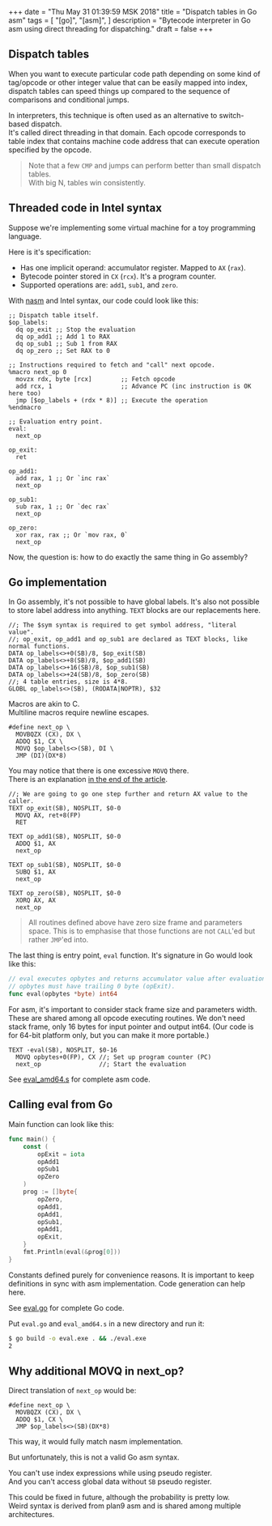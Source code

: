 +++
date = "Thu May 31 01:39:59 MSK 2018"
title = "Dispatch tables in Go asm"
tags = [
    "[go]",
    "[asm]",
]
description = "Bytecode interpreter in Go asm using direct threading for dispatching."
draft = false
+++

## Dispatch tables

When you want to execute particular code path depending on some kind
of tag/opcode or other integer value that can be easily mapped into index,
dispatch tables can speed things up compared to the sequence of
comparisons and conditional jumps.

In interpreters, this technique is often used as an alternative to switch-based dispatch.  
It's called direct threading in that domain. Each opcode corresponds to table index that contains machine
code address that can execute operation specified by the opcode.

> Note that a few `CMP` and jumps can perform better than small dispatch tables.  
> With big N, tables win consistently.

## Threaded code in Intel syntax

Suppose we're implementing some virtual machine for a toy programming language.

Here is it's specification:

* Has one implicit operand: accumulator register. Mapped to `AX` (`rax`).
* Bytecode pointer stored in `CX` (`rcx`). It's a program counter.
* Supported operations are: `add1`, `sub1`, and `zero`.

With [nasm](https://www.nasm.us/) and Intel syntax, our code could look like this:

```x86asm
;; Dispatch table itself.
$op_labels:
  dq op_exit ;; Stop the evaluation
  dq op_add1 ;; Add 1 to RAX
  dq op_sub1 ;; Sub 1 from RAX
  dq op_zero ;; Set RAX to 0

;; Instructions required to fetch and "call" next opcode.
%macro next_op 0
  movzx rdx, byte [rcx]        ;; Fetch opcode
  add rcx, 1                   ;; Advance PC (inc instruction is OK here too)
  jmp [$op_labels + (rdx * 8)] ;; Execute the operation
%endmacro

;; Evaluation entry point.
eval:
  next_op

op_exit:
  ret

op_add1:
  add rax, 1 ;; Or `inc rax`
  next_op

op_sub1:
  sub rax, 1 ;; Or `dec rax`
  next_op

op_zero:
  xor rax, rax ;; Or `mov rax, 0`
  next_op
```

Now, the question is: how to do exactly the same thing in Go assembly?

## Go implementation

In Go assembly, it's not possible to have global labels.
It's also not possible to store label address into anything.
`TEXT` blocks are our replacements here.

```x86asm
//; The $sym syntax is required to get symbol address, "literal value".
//; op_exit, op_add1 and op_sub1 are declared as TEXT blocks, like normal functions.
DATA op_labels<>+0(SB)/8, $op_exit(SB)
DATA op_labels<>+8(SB)/8, $op_add1(SB)
DATA op_labels<>+16(SB)/8, $op_sub1(SB)
DATA op_labels<>+24(SB)/8, $op_zero(SB)
//; 4 table entries, size is 4*8.
GLOBL op_labels<>(SB), (RODATA|NOPTR), $32
```

Macros are akin to C.  
Multiline macros require newline escapes.

```x86asm
#define next_op \
  MOVBQZX (CX), DX \
  ADDQ $1, CX \
  MOVQ $op_labels<>(SB), DI \
  JMP (DI)(DX*8)
```

You may notice that there is one excessive `MOVQ` there.  
There is an explanation [in the end of the article](#why-additional-movq-in-next-op).

```x86asm
//; We are going to go one step further and return AX value to the caller.
TEXT op_exit(SB), NOSPLIT, $0-0
  MOVQ AX, ret+8(FP)
  RET

TEXT op_add1(SB), NOSPLIT, $0-0
  ADDQ $1, AX
  next_op

TEXT op_sub1(SB), NOSPLIT, $0-0
  SUBQ $1, AX
  next_op

TEXT op_zero(SB), NOSPLIT, $0-0
  XORQ AX, AX
  next_op
```

> All routines defined above have zero size frame and parameters space.
> This is to emphasise that those functions are not `CALL`'ed but rather `JMP`'ed into.

The last thing is entry point, `eval` function.
It's signature in Go would look like this:

```go
// eval executes opbytes and returns accumulator value after evaluation ends.
// opbytes must have trailing 0 byte (opExit).
func eval(opbytes *byte) int64
```

For asm, it's important to consider stack frame size and parameters width.
These are shared among all opcode executing routines.
We don't need stack frame, only 16 bytes for input pointer and output int64.
(Our code is for 64-bit platform only, but you can make it more portable.)

```x86asm
TEXT ·eval(SB), NOSPLIT, $0-16
  MOVQ opbytes+0(FP), CX //; Set up program counter (PC)
  next_op                //; Start the evaluation
```

See [eval_amd64.s](/blog/code/eval_amd64.s) for complete asm code.

## Calling eval from Go

Main function can look like this:

```go
func main() {
	const (
		opExit = iota
		opAdd1
		opSub1
		opZero
	)
	prog := []byte{
		opZero,
		opAdd1,
		opAdd1,
		opSub1,
		opAdd1,
		opExit,
	}
	fmt.Println(eval(&prog[0]))
}
```

Constants defined purely for convenience reasons.
It is important to keep definitions in sync with asm implementation.
Code generation can help here.

See [eval.go](/blog/code/eval.go) for complete Go code.

Put `eval.go` and `eval_amd64.s` in a new directory and run it:

```bash
$ go build -o eval.exe . && ./eval.exe
2
```

## Why additional MOVQ in next_op?

Direct translation of `next_op` would be:

```x86asm
#define next_op \
  MOVBQZX (CX), DX \
  ADDQ $1, CX \
  JMP $op_labels<>(SB)(DX*8)
```

This way, it would fully match nasm implementation.

But unfortunately, this is not a valid Go asm syntax.

You can't use index expressions while using pseudo register.  
And you can't access global data without `SB` pseudo register.

This could be fixed in future, although the probability is pretty low.  
Weird syntax is derived from plan9 asm and is shared among multiple architectures.
